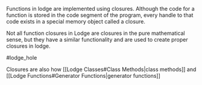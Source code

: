 Functions in lodge are implemented using closures. Although the code for a function is stored in the code segment of the program, every handle to that code exists in a special memory object called a closure.

Not all function closures in Lodge are closures in the pure mathematical sense, but they have a similar functionality and are used to create proper closures in lodge.

#lodge_hole

Closures are also how [[Lodge Classes#Class Methods|class methods]] and [[Lodge Functions#Generator Functions|generator functions]]

